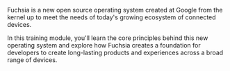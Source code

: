 Fuchsia is a new open source operating system created at Google from the kernel
up to meet the needs of today's growing ecosystem of connected devices.

In this training module, you'll learn the core principles behind this new
operating system and explore how Fuchsia creates a foundation for developers to
create long-lasting products and experiences across a broad range of devices.
